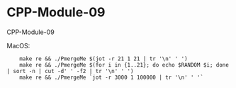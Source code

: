 # CPP-Module-09
CPP-Module-09



MacOS: 

		make re && ./PmergeMe $(jot -r 21 1 21 | tr '\n' ' ')
		make re && ./PmergeMe $(for i in {1..21}; do echo $RANDOM $i; done | sort -n | cut -d' ' -f2 | tr '\n' ' ')
		make re && ./PmergeMe `jot -r 3000 1 100000 | tr '\n' ' '`